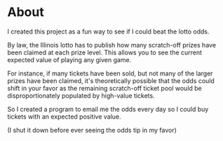 # About

I created this project as a fun way to see if I could beat the lotto odds. 

By law, the Illinois lotto has to publish how many scratch-off prizes have been claimed at each prize level. This allows you to see the current expected value of playing any given game. 

For instance, if many tickets have been sold, but not many of the larger prizes have been claimed, it's theoretically possible that the odds could shift in your favor as the remaining scratch-off ticket pool would be disproportionately populated by high-value tickets.

So I created a program to email me the odds every day so I could buy tickets with an expected positive value.

(I shut it down before ever seeing the odds tip in my favor)